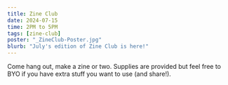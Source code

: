 ```yaml
---
title: Zine Club
date: 2024-07-15
time: 2PM to 5PM
tags: [zine-club]
poster: "_ZineClub-Poster.jpg"
blurb: "July's edition of Zine Club is here!"
---
```


Come hang out, make a zine or two.
Supplies are provided but feel free to BYO if you have extra stuff you want to use (and share!).
